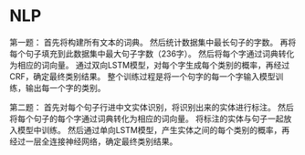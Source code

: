# NLP
第一题：
首先将构建所有文本的词典。
然后统计数据集中最长句子的字数。
再将每个句子填充到此数据集中最大句子字数（236字）。
然后将每个字通过词典转化为相应的词向量。
通过双向LSTM模型，对每个字生成每个类别的概率，再经过CRF，确定最终类别结果。
整个训练过程是将一个句字的每一个字输入模型训练，输出每一个字的类别。



第二题：
首先对每个句子行进中文实体识别，将识别出来的实体进行标注。
然后将每个句子的每个字通过词典转化为相应的词向量。
将标注的实体与句子一起放入模型中训练。
然后通过单向LSTM模型，产生实体之间的每个类别的概率，再经过一层全连接神经网络，确定最终类别结果。
